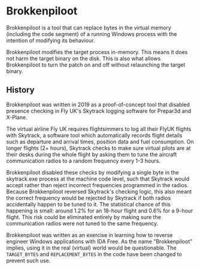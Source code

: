 # Brokkenpiloot

Brokkenpiloot is a tool that can replace bytes in the
virtual memory (including the code segment) of a
running Windows process with the intention of modifying
its behaviour.

Brokkenpiloot modifies the target process in-memory.
This means it does not harm the target binary on the
disk. This is also what allows Brokkenpiloot to turn
the patch on and off without relaunching the target
binary.

## History

Brokkenpiloot was written in 2019 as a proof-of-concept
tool that disabled presence checking in Fly UK's
Skytrack logging software for Prepar3d and X-Plane.

The virtual airline Fly UK requires flightsimmers to log
all their FlyUK flights with Skytrack, a software tool
which automatically records flight details such as
departure and arrival times, position data and fuel
consumption. On longer flights (2+ hours), Skytrack checks
to make sure virtual pilots are at their desks during the
whole flight by asking them to tune the aircraft
communication radios to a random frequency every 1-3 hours.

Brokkenpiloot disabled these checks by modifying a single
byte in the skytrack.exe process at the machine code level,
such that Skytrack would accept rather than reject incorrect
frequencies programmed in the radios. Because Brokkenpiloot
reversed Skytrack's checking logic, this also meant the
correct frequency would be rejected by Skytrack if both
radios accidentally happen to be tuned to it. The
statistical chance of this happening is small: around 1.2%
for an 18-hour flight and 0.6% for a 9-hour flight. This
risk could be eliminated entirely by making sure the
communication radios were not tuned to the same frequency.

Brokkenpiloot was written as an exercise in learning how to
reverse engineer Windows applications with IDA Free. As the
name "Brokkenpiloot" implies, using it in the real (virtual)
world would be questionable. The `TARGET_BYTES` and
`REPLACEMENT_BYTES` in the code have been changed to prevent
such use.

